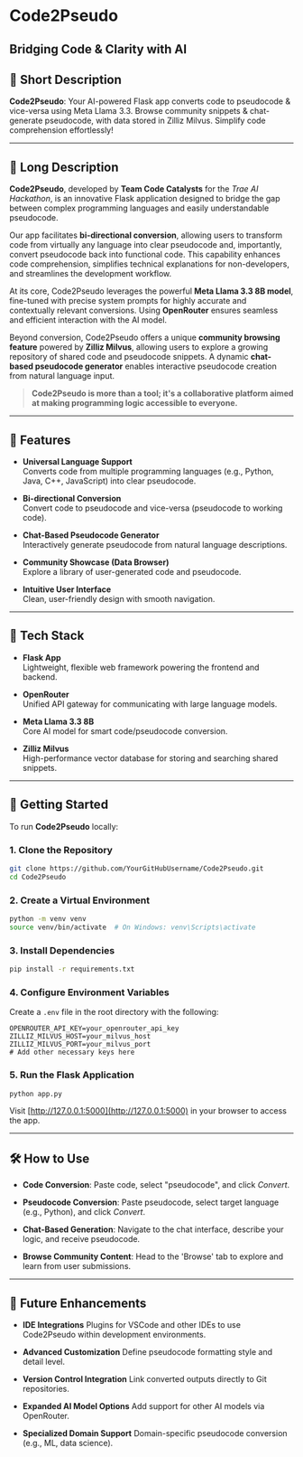 
# Code2Pseudo  
**Bridging Code & Clarity with AI**
---

## 🔹 Short Description

**Code2Pseudo**: Your AI-powered Flask app converts code to pseudocode & vice-versa using Meta Llama 3.3. Browse community snippets & chat-generate pseudocode, with data stored in Zilliz Milvus. Simplify code comprehension effortlessly!

---

## 🔸 Long Description

**Code2Pseudo**, developed by **Team Code Catalysts** for the *Trae AI Hackathon*, is an innovative Flask application designed to bridge the gap between complex programming languages and easily understandable pseudocode.

Our app facilitates **bi-directional conversion**, allowing users to transform code from virtually any language into clear pseudocode and, importantly, convert pseudocode back into functional code. This capability enhances code comprehension, simplifies technical explanations for non-developers, and streamlines the development workflow.

At its core, Code2Pseudo leverages the powerful **Meta Llama 3.3 8B model**, fine-tuned with precise system prompts for highly accurate and contextually relevant conversions. Using **OpenRouter** ensures seamless and efficient interaction with the AI model.

Beyond conversion, Code2Pseudo offers a unique **community browsing feature** powered by **Zilliz Milvus**, allowing users to explore a growing repository of shared code and pseudocode snippets. A dynamic **chat-based pseudocode generator** enables interactive pseudocode creation from natural language input.

> **Code2Pseudo is more than a tool; it's a collaborative platform aimed at making programming logic accessible to everyone.**

---

## 🌟 Features

- **Universal Language Support**  
  Converts code from multiple programming languages (e.g., Python, Java, C++, JavaScript) into clear pseudocode.

- **Bi-directional Conversion**  
  Convert code to pseudocode and vice-versa (pseudocode to working code).

- **Chat-Based Pseudocode Generator**  
  Interactively generate pseudocode from natural language descriptions.

- **Community Showcase (Data Browser)**  
  Explore a library of user-generated code and pseudocode.

- **Intuitive User Interface**  
  Clean, user-friendly design with smooth navigation.

---

## 🧰 Tech Stack

- **Flask App**  
  Lightweight, flexible web framework powering the frontend and backend.

- **OpenRouter**  
  Unified API gateway for communicating with large language models.

- **Meta Llama 3.3 8B**  
  Core AI model for smart code/pseudocode conversion.

- **Zilliz Milvus**  
  High-performance vector database for storing and searching shared snippets.

---

## 🚀 Getting Started

To run **Code2Pseudo** locally:

### 1. Clone the Repository

```bash
git clone https://github.com/YourGitHubUsername/Code2Pseudo.git
cd Code2Pseudo
````

### 2. Create a Virtual Environment

```bash
python -m venv venv
source venv/bin/activate  # On Windows: venv\Scripts\activate
```

### 3. Install Dependencies

```bash
pip install -r requirements.txt
```

### 4. Configure Environment Variables

Create a `.env` file in the root directory with the following:

```env
OPENROUTER_API_KEY=your_openrouter_api_key
ZILLIZ_MILVUS_HOST=your_milvus_host
ZILLIZ_MILVUS_PORT=your_milvus_port
# Add other necessary keys here
```

### 5. Run the Flask Application

```bash
python app.py
```

Visit [http://127.0.0.1:5000](http://127.0.0.1:5000) in your browser to access the app.

---

## 🛠 How to Use

* **Code Conversion**:
  Paste code, select "pseudocode", and click *Convert*.

* **Pseudocode Conversion**:
  Paste pseudocode, select target language (e.g., Python), and click *Convert*.

* **Chat-Based Generation**:
  Navigate to the chat interface, describe your logic, and receive pseudocode.

* **Browse Community Content**:
  Head to the 'Browse' tab to explore and learn from user submissions.

---

## 🔮 Future Enhancements

* **IDE Integrations**
  Plugins for VSCode and other IDEs to use Code2Pseudo within development environments.

* **Advanced Customization**
  Define pseudocode formatting style and detail level.

* **Version Control Integration**
  Link converted outputs directly to Git repositories.

* **Expanded AI Model Options**
  Add support for other AI models via OpenRouter.

* **Specialized Domain Support**
  Domain-specific pseudocode conversion (e.g., ML, data science).
